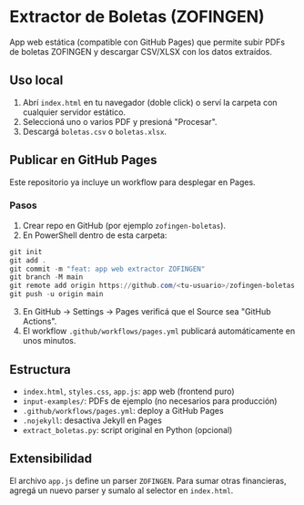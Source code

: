 # Extractor de Boletas (ZOFINGEN)

App web estática (compatible con GitHub Pages) que permite subir PDFs de boletas ZOFINGEN y descargar CSV/XLSX con los datos extraídos.

## Uso local
1. Abrí `index.html` en tu navegador (doble click) o serví la carpeta con cualquier servidor estático.
2. Seleccioná uno o varios PDF y presioná "Procesar".
3. Descargá `boletas.csv` o `boletas.xlsx`.

## Publicar en GitHub Pages
Este repositorio ya incluye un workflow para desplegar en Pages.

### Pasos
1. Crear repo en GitHub (por ejemplo `zofingen-boletas`).
2. En PowerShell dentro de esta carpeta:
```powershell
git init
git add .
git commit -m "feat: app web extractor ZOFINGEN"
git branch -M main
git remote add origin https://github.com/<tu-usuario>/zofingen-boletas.git
git push -u origin main
```
3. En GitHub → Settings → Pages verificá que el Source sea "GitHub Actions".
4. El workflow `.github/workflows/pages.yml` publicará automáticamente en unos minutos.

## Estructura
- `index.html`, `styles.css`, `app.js`: app web (frontend puro)
- `input-examples/`: PDFs de ejemplo (no necesarios para producción)
- `.github/workflows/pages.yml`: deploy a GitHub Pages
- `.nojekyll`: desactiva Jekyll en Pages
- `extract_boletas.py`: script original en Python (opcional)

## Extensibilidad
El archivo `app.js` define un parser `ZOFINGEN`. Para sumar otras financieras, agregá un nuevo parser y sumalo al selector en `index.html`.
